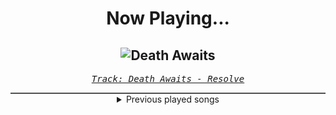 <div align="center"> 
<h1>Now Playing...</h1>

![Death Awaits](https://i.scdn.co/image/ab67616d00001e02fbddc69d0758ac2fd51b3698)
--
_<samp><a href="https://open.spotify.com/track/3mugmoCv1vJDn7YllzzXJD">Track: Death Awaits - Resolve</a></samp>_

<div style="border: 1px #4B5054 solid"></div>
<details>
  <summary>
    Previous played songs
  </summary>
  <table>
    <thead>
      <tr>
        <th>
          Artist
        </th>
        <th>
          Song
        </th>
        <th>
          Link
        </th>
      </tr>
    </thead>
    <tbody>
      <tr><td>Resolve</td><td>Death Awaits</td><td><a href="https://open.spotify.com/track/3mugmoCv1vJDn7YllzzXJD">https://open.spotify.com/track/3mugmoCv1vJDn7YllzzXJD</a></td></tr><tr><td>We Came As Romans</td><td>Black Hole</td><td><a href="https://open.spotify.com/track/1g5Jqwo02PuitYfv19B6Jn">https://open.spotify.com/track/1g5Jqwo02PuitYfv19B6Jn</a></td></tr><tr><td>Currents</td><td>Let Me Leave</td><td><a href="https://open.spotify.com/track/4xDcGgOzoQq5Jrfa2gkY03">https://open.spotify.com/track/4xDcGgOzoQq5Jrfa2gkY03</a></td></tr><tr><td>The Plot In You</td><td>Divide</td><td><a href="https://open.spotify.com/track/1sp1NrbrCjJ82c5KjelUpr">https://open.spotify.com/track/1sp1NrbrCjJ82c5KjelUpr</a></td></tr><tr><td>Sleep Theory</td><td>Numb</td><td><a href="https://open.spotify.com/track/3huUzljK6ZcZ22XUvubeC0">https://open.spotify.com/track/3huUzljK6ZcZ22XUvubeC0</a></td></tr><tr><td>Currents</td><td>Monsters</td><td><a href="https://open.spotify.com/track/0FnNvh5Azabpbfb7xSmZpj">https://open.spotify.com/track/0FnNvh5Azabpbfb7xSmZpj</a></td></tr><tr><td>Ice Nine Kills</td><td>Hip To Be Scared [Feat. Jacoby Shaddix]</td><td><a href="https://open.spotify.com/track/1tBghD5Z8rBeN7eHDXLamy">https://open.spotify.com/track/1tBghD5Z8rBeN7eHDXLamy</a></td></tr><tr><td>As I Lay Dying</td><td>Blinded</td><td><a href="https://open.spotify.com/track/2HdjEa5BP2VACt1velDTIk">https://open.spotify.com/track/2HdjEa5BP2VACt1velDTIk</a></td></tr><tr><td>Metalite</td><td>﻿﻿New Generation</td><td><a href="https://open.spotify.com/track/4BZrMTOdwlNf0v3VuNBqFD">https://open.spotify.com/track/4BZrMTOdwlNf0v3VuNBqFD</a></td></tr><tr><td>Blue Stahli</td><td>Endure</td><td><a href="https://open.spotify.com/track/5EBpX9ThdEZFzetIgsW92d">https://open.spotify.com/track/5EBpX9ThdEZFzetIgsW92d</a></td></tr><tr><td>Blue Stahli</td><td>Armageddon</td><td><a href="https://open.spotify.com/track/5z78RJ9qZ48mgmXNbaaXzU">https://open.spotify.com/track/5z78RJ9qZ48mgmXNbaaXzU</a></td></tr><tr><td>Blue Stahli</td><td>One Last Breath</td><td><a href="https://open.spotify.com/track/2OdHfPyOEGrS9jI2dBexKL">https://open.spotify.com/track/2OdHfPyOEGrS9jI2dBexKL</a></td></tr><tr><td>Blue Stahli</td><td>Anti You</td><td><a href="https://open.spotify.com/track/2eeUUqITZqOEuNByNoCZG5">https://open.spotify.com/track/2eeUUqITZqOEuNByNoCZG5</a></td></tr><tr><td>Blue Stahli</td><td>Black Terminal (Upgrade)</td><td><a href="https://open.spotify.com/track/0WgPgM5hEWowvqvLccF1uw">https://open.spotify.com/track/0WgPgM5hEWowvqvLccF1uw</a></td></tr><tr><td>Blue Stahli</td><td>Nemesis</td><td><a href="https://open.spotify.com/track/5c1DXkdrEppSOOZhLCnK32">https://open.spotify.com/track/5c1DXkdrEppSOOZhLCnK32</a></td></tr><tr><td>Blue Stahli</td><td>Retribution</td><td><a href="https://open.spotify.com/track/68S9A1c1YwVQLZOAMPnuYD">https://open.spotify.com/track/68S9A1c1YwVQLZOAMPnuYD</a></td></tr><tr><td>Blue Stahli</td><td>Ready Aim Fire</td><td><a href="https://open.spotify.com/track/4am4K4T77bNZTlYmX3GMYa">https://open.spotify.com/track/4am4K4T77bNZTlYmX3GMYa</a></td></tr><tr><td>Blue Stahli</td><td>Look Alive!</td><td><a href="https://open.spotify.com/track/4LDfVKUvxrBkUOLVXug50S">https://open.spotify.com/track/4LDfVKUvxrBkUOLVXug50S</a></td></tr><tr><td>Blue Stahli</td><td>Legion</td><td><a href="https://open.spotify.com/track/3rgJqU3XfiNwnM8LYO8xI5">https://open.spotify.com/track/3rgJqU3XfiNwnM8LYO8xI5</a></td></tr><tr><td>Blue Stahli</td><td>Obsidian</td><td><a href="https://open.spotify.com/track/7Mkp0gED0maUGQQ4pEZUbl">https://open.spotify.com/track/7Mkp0gED0maUGQQ4pEZUbl</a></td></tr>
    </tbody>
  </table>
</details>

</div>

